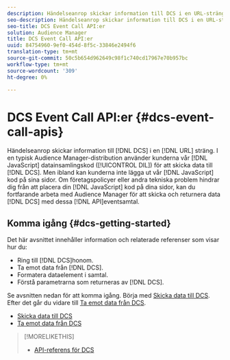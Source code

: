 ```yaml
---
description: Händelseanrop skickar information till DCS i en URL-sträng. I en typisk Audience Manager-distribution använder kunderna vår JavaScript-kod för datainsamling (DIL) för att skicka data till DCS. Men ibland kan kunderna inte lägga JavaScript-koden på sina sidor. Om företagspolicyer eller andra tekniska problem hindrar dig från att placera JavaScript-koden på dina sidor, kan du fortfarande arbeta med Audience Manager för att skicka och returnera data från DCS med dessa API:er för händelsanrop.
seo-description: Händelseanrop skickar information till DCS i en URL-sträng. I en typisk Audience Manager-distribution använder kunderna vår JavaScript-kod för datainsamling (DIL) för att skicka data till DCS. Men ibland kan kunderna inte lägga JavaScript-koden på sina sidor. Om företagspolicyer eller andra tekniska problem hindrar dig från att placera JavaScript-koden på dina sidor, kan du fortfarande arbeta med Audience Manager för att skicka och returnera data från DCS med dessa API:er för händelsanrop.
seo-title: DCS Event Call API:er
solution: Audience Manager
title: DCS Event Call API:er
uuid: 84754960-9ef0-454d-8f5c-33846e2494f6
translation-type: tm+mt
source-git-commit: 50c5b654d962649c98f1c740cd17967e70b957bc
workflow-type: tm+mt
source-wordcount: '309'
ht-degree: 0%

---
```



# DCS Event Call API:er {#dcs-event-call-apis}

Händelseanrop skickar information till [!DNL DCS] i en [!DNL URL] sträng. I en typisk Audience Manager-distribution använder kunderna vår [!DNL JavaScript] datainsamlingskod ([!UICONTROL DIL]) för att skicka data till [!DNL DCS]. Men ibland kan kunderna inte lägga ut vår [!DNL JavaScript] kod på sina sidor. Om företagspolicyer eller andra tekniska problem hindrar dig från att placera din [!DNL JavaScript] kod på dina sidor, kan du fortfarande arbeta med Audience Manager för att skicka och returnera data [!DNL DCS] med dessa [!DNL API]eventsamtal.

## Komma igång {#dcs-getting-started}

Det här avsnittet innehåller information och relaterade referenser som visar hur du:

* Ring till [!DNL DCS]honom.
* Ta emot data från [!DNL DCS].
* Formatera dataelement i samtal.
* Förstå parametrarna som returneras av [!DNL DCS].

Se avsnitten nedan för att komma igång. Börja med [Skicka data till DCS](../../../api/dcs-intro/dcs-event-calls/dcs-url-send.md). Efter det går du vidare till [Ta emot data från DCS](../../../api/dcs-intro/dcs-event-calls/dcs-url-receive.md).

* [Skicka data till DCS](dcs-url-send.md)
* [Ta emot data från DCS](dcs-url-receive.md)

>[!MORELIKETHIS]
>
>* [API-referens för DCS](../../../api/dcs-intro/dcs-api-reference/dcs-api-methods.md)

